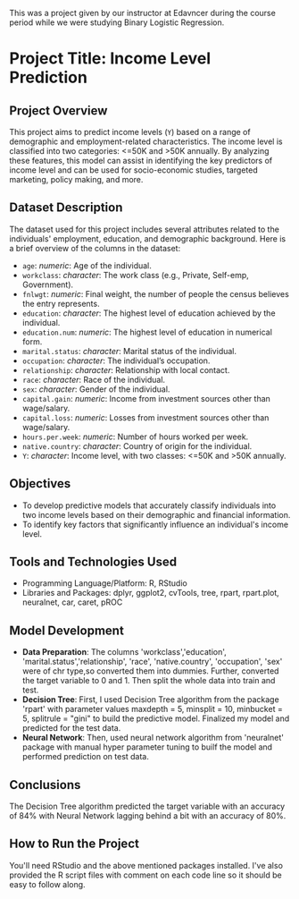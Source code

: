 This was a project given by our instructor at Edavncer during the course period while we were studying Binary Logistic Regression.

# Project Title: Income Level Prediction

## Project Overview

This project aims to predict income levels (`Y`) based on a range of demographic and employment-related characteristics. The income level is classified into two categories: <=50K and >50K annually. By analyzing these features, this model can assist in identifying the key predictors of income level and can be used for socio-economic studies, targeted marketing, policy making, and more.

## Dataset Description

The dataset used for this project includes several attributes related to the individuals' employment, education, and demographic background. Here is a brief overview of the columns in the dataset:

- `age`: _numeric_: Age of the individual.
- `workclass`: _character_: The work class (e.g., Private, Self-emp, Government).
- `fnlwgt`: _numeric_: Final weight, the number of people the census believes the entry represents.
- `education`: _character_: The highest level of education achieved by the individual.
- `education.num`: _numeric_: The highest level of education in numerical form.
- `marital.status`: _character_: Marital status of the individual.
- `occupation`: _character_: The individual’s occupation.
- `relationship`: _character_: Relationship with local contact.
- `race`: _character_: Race of the individual.
- `sex`: _character_: Gender of the individual.
- `capital.gain`: _numeric_: Income from investment sources other than wage/salary.
- `capital.loss`: _numeric_: Losses from investment sources other than wage/salary.
- `hours.per.week`: _numeric_: Number of hours worked per week.
- `native.country`: _character_: Country of origin for the individual.
- `Y`: _character_: Income level, with two classes: <=50K and >50K annually.

## Objectives
- To develop predictive models that accurately classify individuals into two income levels based on their demographic and financial information.
- To identify key factors that significantly influence an individual's income level.

## Tools and Technologies Used
- Programming Language/Platform: R, RStudio
- Libraries and Packages: dplyr, ggplot2, cvTools, tree, rpart, rpart.plot, neuralnet, car, caret, pROC

## Model Development
- __Data Preparation__: The columns 'workclass','education', 'marital.status','relationship', 'race', 'native.country', 'occupation', 'sex' were of chr type,so converted them into dummies. Further, converted the target variable to 0 and 1. Then split the whole data into train and test. 
- __Decision Tree__: First, I used Decision Tree algorithm from the package 'rpart' with parameter values maxdepth = 5, minsplit = 10, minbucket = 5, splitrule = "gini" to build the predictive model. Finalized my model and predicted for the test data.
- __Neural Network__: Then, used neural network algorithm from 'neuralnet' package with manual hyper parameter tuning to builf the model and performed prediction on test data.

## Conclusions
The Decision Tree algorithm predicted the target variable with an accuracy of 84% with Neural Network lagging behind a bit with an accuracy of 80%.

## How to Run the Project
You'll need RStudio and the above mentioned packages installed. I've also provided the R script files with comment on each code line so it should be easy to follow along.
